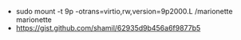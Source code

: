 - sudo mount -t 9p -otrans=virtio,rw,version=9p2000.L  /marionette marionette
- https://gist.github.com/shamil/62935d9b456a6f9877b5